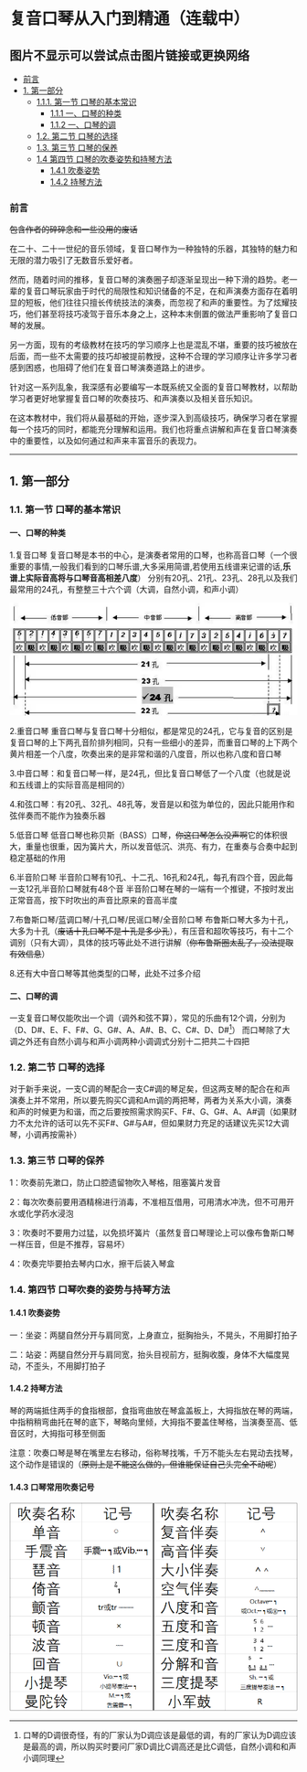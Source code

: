 # 复音口琴从入门到精通（连载中）

## 图片不显示可以尝试点击图片链接或更换网络

- [前言](#前言)
- [1. 第一部分](#1-第一部分)
  - [1.1.1. 第一节 口琴的基本常识](#11-第一节-口琴的基本常识)
    - [1.1.1 一、口琴的种类](#一口琴的种类)
    - [1.1.2 一、口琴的调](#二口琴的调)
  - [1.2. 第二节 口琴的选择](#12-第二节-口琴的选择)
  - [1.3. 第三节 口琴的保养](#13-第三节-口琴的保养)
  - [1.4 第四节 口琴的吹奏姿势和持琴方法](#14-第四节-口琴吹奏的姿势与持琴方法)
    - [1.4.1 吹奏姿势](#141-吹奏姿势)
    - [1.4.2 持琴方法](#142-持琴方法)

### 前言

~~包含作者的碎碎念和一些没用的废话~~

在二十、二十一世纪的音乐领域，复音口琴作为一种独特的乐器，其独特的魅力和无限的潜力吸引了无数音乐爱好者。

然而，随着时间的推移，复音口琴的演奏圈子却逐渐呈现出一种下滑的趋势。老一辈的复音口琴玩家由于时代的局限性和知识储备的不足，在和声演奏方面存在着明显的短板，他们往往只擅长传统技法的演奏，而忽视了和声的重要性。为了炫耀技巧，他们甚至将技巧凌驾于音乐本身之上，这种本末倒置的做法严重影响了复音口琴的发展。

另一方面，现有的考级教材在技巧的学习顺序上也是混乱不堪，重要的技巧被放在后面，而一些不太需要的技巧却被提前教授，这种不合理的学习顺序让许多学习者感到困惑，也阻碍了他们在复音口琴演奏道路上的进步。

针对这一系列乱象，我深感有必要编写一本既系统又全面的复音口琴教材，以帮助学习者更好地掌握复音口琴的吹奏技巧、和声演奏以及相关音乐知识。

在这本教材中，我们将从最基础的开始，逐步深入到高级技巧，确保学习者在掌握每一个技巧的同时，都能充分理解和运用。我们也将重点讲解和声在复音口琴演奏中的重要性，以及如何通过和声来丰富音乐的表现力。

---

## 1. 第一部分
### 1.1. 第一节 口琴的基本常识
#### 一、口琴的种类

  1.复音口琴
  复音口琴是本书的中心，是演奏者常用的口琴，也称高音口琴（一个很重要的事情,一般我们看到的口琴乐谱,大多采用简谱,若使用五线谱来记谱的话,**乐谱上实际音高将与口琴音高相差八度**）
  分别有20孔、21孔、23孔、28孔以及我们最常用的24孔，有整整三十六个调（大调，自然小调，和声小调）

  ![21~24孔音阶图](/images/a-1%2021孔-24孔音阶图.png)
  

  2.重音口琴
  重音口琴与复音口琴十分相似，都是常见的24孔，它与复音的区别是复音口琴的上下两孔音阶排列相同，只有一些细小的差异，而重音口琴的上下两个黄片相差一个八度，吹奏出来的是非常和谐的八度音，所以也称八度和音口琴

  3.中音口琴：和复音口琴一样，是24孔，但比复音口琴低了一个八度（也就是说和五线谱上的实际音高是相同的）

  4.和弦口琴：有20孔、32孔、48孔等，发音是以和弦为单位的，因此只能用作和弦伴奏而不能作为独奏乐器
  
  5.低音口琴
  低音口琴也称贝斯（BASS）口琴，~~你这口琴怎么没声啊~~它的体积很大，重量也很重，因为簧片大，所以发音低沉、洪亮、有力，在重奏与合奏中起到稳定基础的作用

  6.半音阶口琴
  半音阶口琴有10孔、十二孔、16孔和24孔，每孔有四个音，因此每一支12孔半音阶口琴就有48个音
  半音阶口琴在琴的一端有一个推键，不按时发出正常音高，按下时吹出的声音比原来的音高半度

  7.布鲁斯口琴/蓝调口琴/十孔口琴/民谣口琴/全音阶口琴
  布鲁斯口琴大多为十孔，大多为十孔（~~废话十孔口琴不是十孔是多少孔~~），有压音和超吹等技巧，有十二个调别（只有大调），具体的技巧等此处不进行讲解（~~你布鲁斯圈太乱了，没法提取有效信息~~）

  8.还有大中音口琴等其他类型的口琴，此处不过多介绍

#### 二、口琴的调

  一支复音口琴仅能吹出一个调（调外和弦不算），常见的乐曲有12个调，分别为（D、D#、E、F、F#、G、G#、A、A#、B、C、C#、D、D#[^1]）
  而口琴除了大调之外还有自然小调与和声小调两种小调调式分别十二把共二十四把
  
### 1.2. 第二节 口琴的选择

对于新手来说，一支C调的琴配合一支C#调的琴足矣，但这两支琴的配合在和声演奏上并不常用，所以要先购买C调和Am调的两把琴，两者为关系大小调，演奏和声的时候更为和谐，而之后要按照需求购买F、F#、G、G#、A、A#调（如果财力不太允许的话可以先不买F#、G#与A#，但如果财力充足的话建议先买12大调琴，小调再按需补）

### 1.3. 第三节 口琴的保养

1：吹奏前先漱口，防止口腔遗留物吹入琴格，阻塞簧片发音

2：每次吹奏前要用酒精棉进行消毒，不准相互借用，可用清水冲洗，但不可用开水或化学药水浸泡

3：吹奏时不要用力过猛，以免损坏簧片（虽然复音口琴理论上可以像布鲁斯口琴一样压音，但是不推荐，容易坏）

4：吹奏完毕要拍去琴内口水，擦干后装入琴盒

### 1.4. 第四节 口琴吹奏的姿势与持琴方法

#### 1.4.1 吹奏姿势

一：坐姿：两腿自然分开与肩同宽，上身直立，挺胸抬头，不晃头，不用脚打拍子

二：站姿：两腿自然分开与肩同宽，抬头目视前方，挺胸收腹，身体不大幅度晃动，不歪头，不用脚打拍子

#### 1.4.2 持琴方法

琴的两端抵住两手的食指根部，食指弯曲放在琴盒盖板上，大拇指放在琴的两端，中指稍稍弯曲托在琴的底下，琴略向里倾，大拇指不要盖住琴格，当演奏至高、低音区时，大拇指可移至侧面

注意：吹奏口琴是琴在嘴里左右移动，俗称琴找嘴，千万不能头左右晃动去找琴，这个动作是错误的（~~原则上是不能这么做的，但谁能保证自己头完全不动呢~~）

#### 1.4.3 口琴常用吹奏记号

![复音口琴常用吹奏记号](/images/a-2常用吹奏记号.png)

[^1]:口琴的D调很奇怪，有的厂家认为D调应该是最低的调，有的厂家认为D调应该是最高的调，所以购买时要问厂家D调比C调高还是比C调低，自然小调和和声小调同理
